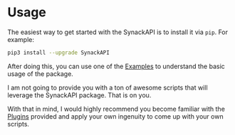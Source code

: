 # Usage

The easiest way to get started with the SynackAPI is to install it via `pip`.
For example:

```bash
pip3 install --upgrade SynackAPI
```

After doing this, you can use one of the [Examples](./examples/index.md) to understand the basic usage of the package.

I am not going to provide you with a ton of awesome scripts that will leverage the SynackAPI package.
That is on you.

With that in mind, I would highly recommend you become familiar with the [Plugins](./plugins/index.md) provided and apply your own ingenuity to come up with your own scripts.
